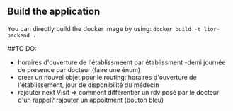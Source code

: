 ## Build the application 
You can directly build the docker image by using:
`docker build -t lior-backend .`

##TO DO:
- horaires d'ouverture de l'établissmeent par établissment
-demi journée de presence par docteur (faire une énum)
- creer un nouvel objet pour le routing:
 horaires d'ouverture de l'établissement,
jour de disponibilité du médecin
- rajouter next Visit => comment differentier un rdv posé par le docteur d'un rappel?
rajouter un appoitment (bouton bleu) 